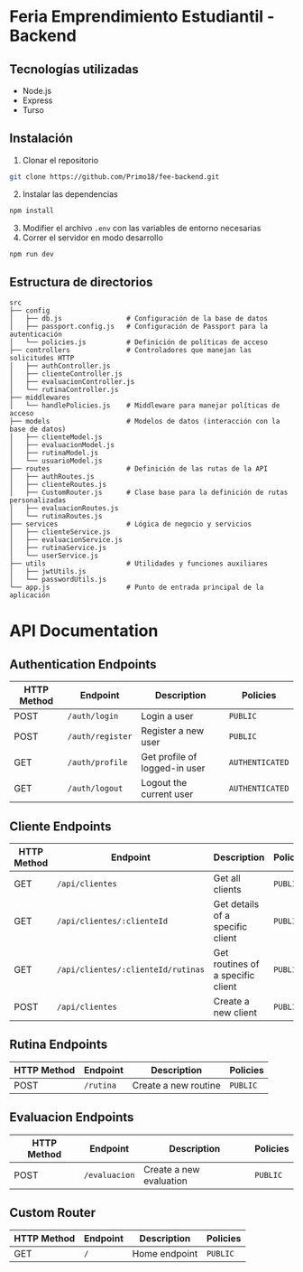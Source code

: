 # Feria Emprendimiento Estudiantil - Backend

## Tecnologías utilizadas
- Node.js
- Express
- Turso

## Instalación

1. Clonar el repositorio
```bash
git clone https://github.com/Primo18/fee-backend.git
```
2. Instalar las dependencias
```bash
npm install
```
3. Modifier el archivo `.env` con las variables de entorno necesarias
4. Correr el servidor en modo desarrollo
```bash 
npm run dev
```

## Estructura de directorios
```plaintext
src
├── config                   
│   ├── db.js                # Configuración de la base de datos
│   ├── passport.config.js   # Configuración de Passport para la autenticación
│   └── policies.js          # Definición de políticas de acceso
├── controllers              # Controladores que manejan las solicitudes HTTP
│   ├── authController.js    
│   ├── clienteController.js 
│   ├── evaluacionController.js 
│   └── rutinaController.js  
├── middlewares             
│   └── handlePolicies.js    # Middleware para manejar políticas de acceso
├── models                   # Modelos de datos (interacción con la base de datos)
│   ├── clienteModel.js      
│   ├── evaluacionModel.js   
│   ├── rutinaModel.js       
│   └── usuarioModel.js      
├── routes                   # Definición de las rutas de la API
│   ├── authRoutes.js        
│   ├── clienteRoutes.js     
│   ├── CustomRouter.js      # Clase base para la definición de rutas personalizadas
│   ├── evaluacionRoutes.js  
│   └── rutinaRoutes.js      
├── services                 # Lógica de negocio y servicios
│   ├── clienteService.js    
│   ├── evaluacionService.js 
│   ├── rutinaService.js     
│   └── userService.js       
├── utils                    # Utilidades y funciones auxiliares
│   ├── jwtUtils.js          
│   └── passwordUtils.js     
└── app.js                   # Punto de entrada principal de la aplicación
```

# API Documentation

## Authentication Endpoints

| HTTP Method | Endpoint         | Description                   | Policies        |
| ----------- | ---------------- | ----------------------------- | --------------- |
| POST        | `/auth/login`    | Login a user                  | `PUBLIC`        |
| POST        | `/auth/register` | Register a new user           | `PUBLIC`        |
| GET         | `/auth/profile`  | Get profile of logged-in user | `AUTHENTICATED` |
| GET         | `/auth/logout`   | Logout the current user       | `AUTHENTICATED` |

## Cliente Endpoints

| HTTP Method | Endpoint                           | Description                       | Policies |
| ----------- | ---------------------------------- | --------------------------------- | -------- |
| GET         | `/api/clientes`                    | Get all clients                   | `PUBLIC` |
| GET         | `/api/clientes/:clienteId`         | Get details of a specific client  | `PUBLIC` |
| GET         | `/api/clientes/:clienteId/rutinas` | Get routines of a specific client | `PUBLIC` |
| POST        | `/api/clientes`                    | Create a new client               | `PUBLIC` |

## Rutina Endpoints

| HTTP Method | Endpoint  | Description          | Policies |
| ----------- | --------- | -------------------- | -------- |
| POST        | `/rutina` | Create a new routine | `PUBLIC` |

## Evaluacion Endpoints

| HTTP Method | Endpoint      | Description             | Policies |
| ----------- | ------------- | ----------------------- | -------- |
| POST        | `/evaluacion` | Create a new evaluation | `PUBLIC` |

## Custom Router

| HTTP Method | Endpoint | Description   | Policies |
| ----------- | -------- | ------------- | -------- |
| GET         | `/`      | Home endpoint | `PUBLIC` |
